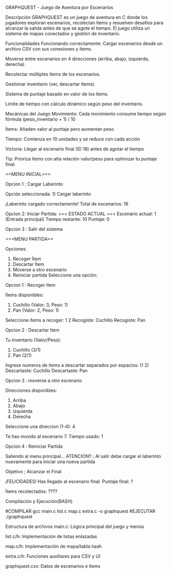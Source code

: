 GRAPHQUEST - Juego de Aventura por Escenarios

Descripción
GRAPHQUEST es un juego de aventura en C donde los jugadores exploran escenarios, recolectan ítems y resuelven desafíos para alcanzar la salida antes de que se agote el tiempo. El juego utiliza un sistema de mapas conectados y gestión de inventario.

Funcionalidades
Funcionando correctamente:
Cargar escenarios desde un archivo CSV con sus conexiones y ítems.

Moverse entre escenarios en 4 direcciones (arriba, abajo, izquierda, derecha).

Recolectar múltiples ítems de los escenarios.

Gestionar inventario (ver, descartar ítems).

Sistema de puntaje basado en valor de los ítems.

Límite de tiempo con cálculo dinámico según peso del inventario.

Mecánicas del Juego
Movimiento: Cada movimiento consume tiempo según fórmula (peso_inventario + 1) / 10 

Ítems: Añaden valor al puntaje pero aumentan peso

Tiempo: Comienza en 10 unidades y se reduce con cada acción

Victoria: Llegar al escenario final (ID 16) antes de agotar el tiempo

Tip: Prioriza ítems con alta relación valor/peso para optimizar tu puntaje final.

==MENU INICIAL===

Opcion 1 ; Cargar Laberinto

Opción seleccionada: 1) Cargar laberinto

¡Laberinto cargado correctamente!
Total de escenarios: 16

Opcion 2: Iniciar Partida:
=== ESTADO ACTUAL ===
Escenario actual: 1 (Entrada principal)
Tiempo restante: 10
Puntaje: 0

Opcion 3 : Salir del sistema 

===MENU PARTIDA==

Opciones:
1) Recoger Ítem
2) Descartar Ítem
3) Moverse a otro escenario
4) Reiniciar partida
Seleccione una opción: 

Opcion 1 : Recoger Item 

Ítems disponibles:
1) Cuchillo (Valor: 3, Peso: 1)
2) Pan (Valor: 2, Peso: 1)

Seleccione ítems a recoger: 1 2
Recogiste: Cuchillo
Recogiste: Pan

Opcion 2 : Descartar Item

Tu inventario (Valor/Peso):
1) Cuchillo (3/1)
2) Pan (2/1)

Ingrese numeros de items a descartar separados por espacios: (1 2)
Descartaste: Cuchillo
Descartaste: Pan

Opcion 3 : moverse a otro escenario 

Direcciones disponibles:        
1) Arriba
2) Abajo
3) Izquierda
4) Derecha

Seleccione una direccion (1-4): 4

Te has movido al escenario 7. Tiempo usado: 1

Opcion 4 : Reiniciar Partida 

Saliendo al menu principal...
ATENCION!! ; Al salir debe cargar el laberinto nuevamente para iniciar una nueva partida

Objetivo ; Alcanzar el Final

¡FELICIDADES! Has llegado al escenario final.
Puntaje final: ?

Ítems recolectados:
????

Compilación y Ejecución(BASH)

#COMPILAR
gcc main.c list.c map.c extra.c -o graphquest
#EJECUTAR
./graphquest


Estructura de archivos
main.c: Lógica principal del juego y menús

list.c/h: Implementación de listas enlazadas

map.c/h: Implementación de mapa/tabla hash

extra.c/h: Funciones auxiliares para CSV y UI

graphquest.csv: Datos de escenarios e ítems


